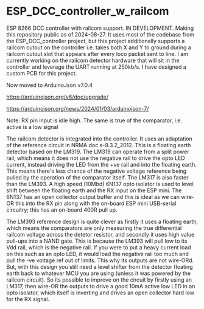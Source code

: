 # ESP_DCC_controller_w_railcom
ESP 8266 DCC controller with railcom support.  IN DEVELOPMENT.  Making this repository public as of 2024-08-27.  It uses most of the codebase from the ESP_DCC_controller project, but this project additionally supports a railcom cutout on the controller i.e. takes both X and Y to ground during a railcom cutout slot that appears after every loco packet sent to line.   I am currently working on the railcom detector hardware that will sit in the controller and leverage the UART running at 250kb/s.  I have designed a custom PCB for this project.

Now moved to ArduinoJson v7.0.4

https://arduinojson.org/v6/doc/upgrade/

https://arduinojson.org/news/2024/01/03/arduinojson-7/

Note: RX pin input is idle high.   The same is true of the comparator, i.e. active is a low signal

The railcom detector is integrated into the controller.  It uses an adaptation of the reference circuit in NRMA doc s-9.3.2_2012.   This is a floating earth detector based on the LM319.  The LM319 can operate from 
a split power rail, which means it does not use the negative rail to drive the opto LED current, instead driving the LED from the +ve rail and into the floating earth.  This means there's less chance of the negative
voltage reference being pulled by the operation of the comparator itself.   The LM317 is also faster than the LM393.  A high speed (10Mbd) 6N137 opto isolator is used to level shift between the floating earth and
the RX input on the ESP mini.  The 6N137 has an open collector output buffer and this is ideal as we can wire-OR this into the RX pin along with the on-board ESP mini USB-serial circuitry; this has an on-board 400R pull up.

The LM393 reference design is quite clever as firstly it uses a floating earth, which means the comparators are only measuring the true differential railcom voltage across the detetor resistor, and secondly it uses high value pull-ups into 
a NAND gate.  This is because the LM393 will pull low to its Vdd rail, which is the negative rail.  If you were to put a heavy current load on this such as an opto LED, it would load the negative rail too much and pull the -ve voltage ref
out of limits.  This why its outputs are not wire-ORd.   But, with this design you still need a level shifter from the detector floating earth back to whatever MCU you are using (unless it was powered by the railcom circuit).   So its possible to
improve on the circuit by firstly using an LM317, then wire-OR the outputs to drive a good 10mA active low LED in an opto isolator, which itself is inverting and drives an open collector hard low for the RX signal.
